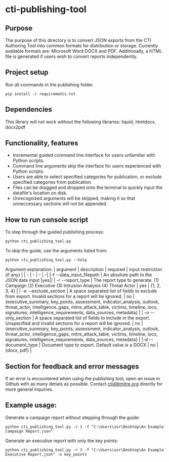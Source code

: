 # cti-publishing-tool

## Purpose
The purpose of this directory is to convert JSON exports from the CTI Authoring Tool into common formats for distribution or storage. Currently available formats are: Microsoft Word DOCX and PDF. Additionally, a HTML file is generated if users wish to convert reports independently.

## Project setup
Run all commands in the publishing folder.
```
pip install -r requirements.txt
```

## Dependencies
This library will not work without the following libraries:
liquid, htmldocx, docx2pdf

## Functionality, features
* Incremental guided command line interface for users unfamiliar with Python scripts.
* Command line arguments skip the interface for users experienced with Python scripts.
* Users are able to select specified categories for publication, or exclude specified categories from publication.
* Files can be dragged and dropped onto the terminal to quickly input the datafile's location on disk.
* Unrecognized arguments will be skipped, making it so that unneccessary sections will not be appended.

## How to run console script
To step through the guided publishing process:
```
python cti_publishing_tool.py
``` 
To skip the guide, use the arguments listed from:
```
python cti_publishing_tool.py --help
```
Argument explanation:
| argument | description | required | input restriction (if any) |
| - | - | - | -|
|-f --data_input_filepath | An absolute path to the JSON data input |yes||
| -r --report_type | The report type to generate. (1) Campaign (2) Executive (3) Intrusion Analysis (4) Threat Actor | yes | {1, 2, 3, 4} |
| -e --exclude_section | A space separated list of fields to exclude from export. Invalid sections for a report will be ignored. | no | {executive_summary, key_points,  assessment, indicator_analysis, outlook, threat_actor, intelligence_gaps, mitre_attack_table, victims, timeline, iocs, signatures, intelligence_requirements, data_sources,  metadata} |
| -o --only_section | A space separated list of fields to include in the export. Unspecified and invalid sections for a report will be ignored. | no | {executive_summary, key_points, assessment, indicator_analysis, outlook, threat_actor, intelligence_gaps, mitre_attack_table, victims, timeline, iocs, signatures, intelligence_requirements, data_sources, metadata} |
|-d --document_type | Document type to export. Default value is a DOCX | no | {docx, pdf} |

## Section for feedback and error messages
If an error is encountered when using the publishing tool, open an issue in Github with as many detials as possible.
Contact ctid@mitre.org directly for more general inquiries.

## Example usage:
Generate a campaign report without stepping through the guide:
```
python cti_publishing_tool.py -r 1 -f "C:\Users\usr\Desktop\An Example Campaign Report.json"
```
Generate an executive report with only the key points:
```
python cti_publishing_tool.py -r 3 -f "C:\Users\usr\Desktop\An Example Executive Report.json" -o key_points
```